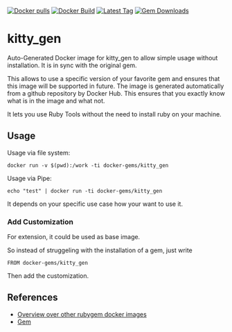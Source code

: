 [![Docker pulls](https://img.shields.io/docker/pulls/rubygem/kitty_gen.svg)](https://hub.docker.com/r/rubygem/kitty_gen/)
[![Docker Build](https://img.shields.io/docker/automated/rubygem/kitty_gen.svg)](https://hub.docker.com/r/rubygem/kitty_gen/)
[![Latest Tag](https://img.shields.io/github/tag/docker-rubygem/kitty_gen.svg)](https://hub.docker.com/r/rubygem/kitty_gen/)
[![Gem Downloads](https://img.shields.io/gem/dt/kitty_gen.svg)](https://rubygems.org/gems/kitty_gen/)
# kitty_gen

Auto-Generated Docker image for kitty_gen to allow simple usage without installation.
It is in sync with the original gem.

This allows to use a specific version of your favorite gem and ensures that this image will be supported in future.
The image is generated automatically from a github repository by Docker Hub.
This ensures that you exactly know what is in the image and what not.

It lets you use Ruby Tools without the need to install ruby on your machine.

## Usage

Usage via file system:

`docker run -v $(pwd):/work -ti docker-gems/kitty_gen`

Usage via Pipe:

`echo "test" | docker run -ti docker-gems/kitty_gen`

It depends on your specific use case how your want to use it.

### Add Customization

For extension, it could be used as base image.

So instead of struggeling with the installation of a gem, just write

`FROM docker-gems/kitty_gen`

Then add the customization.

## References

 - [Overview over other rubygem docker images](https://github.com/thinkbot/docker-rubygem)
 - [Gem](https://rubygems.org/gems/kitty_gen/)
